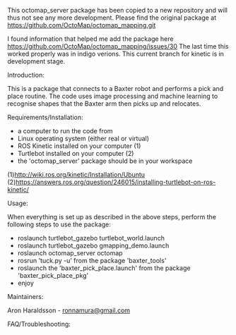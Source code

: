 This octomap_server package has been copied to a new repository and will thus not see any more development.
Please find the original package at https://github.com/OctoMap/octomap_mapping.git

I found information that helped me add the package here https://github.com/OctoMap/octomap_mapping/issues/30
The last time this worked properly was in indigo verions.
This current branch for kinetic is in development stage.

Introduction:

This is a package that connects to a Baxter robot and performs a pick and place routine.
The code uses image processing and machine learning to recognise shapes
that the Baxter arm then picks up and relocates.




Requirements/Installation:

- a computer to run the code from
- Linux operating system (either real or virtual)
- ROS Kinetic installed on your computer (1)
- Turtlebot installed on your computer (2)
- the 'octomap_server' package should be in your workspace

(1)http://wiki.ros.org/kinetic/Installation/Ubuntu
(2)https://answers.ros.org/question/246015/installing-turtlebot-on-ros-kinetic/




Usage:

When everything is set up as described in the above steps,
perform the following steps to use the package:
- roslaunch turtlebot_gazebo turtlebot_world.launch
- roslaunch turtlebot_gazebo gmapping_demo.launch
- roslaunch octomap_server octomap
- rosrun 'tuck.py -u' from the package 'baxter_tools'
- roslaunch the 'baxter_pick_place.launch' from the package 'baxter_pick_place_pkg'
- enjoy


Maintainers:

Aron Haraldsson - ronnamura@gmail.com



FAQ/Troubleshooting:


